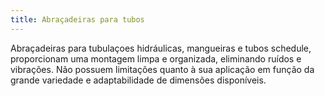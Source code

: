```yaml
---
title: Abraçadeiras para tubos
---
```


Abraçadeiras para tubulaçoes hidráulicas, mangueiras e tubos schedule, proporcionam uma montagem limpa e organizada, eliminando ruídos e vibrações. Não possuem limitações quanto à sua aplicação em função da grande variedade e adaptabilidade de dimensões disponíveis.
